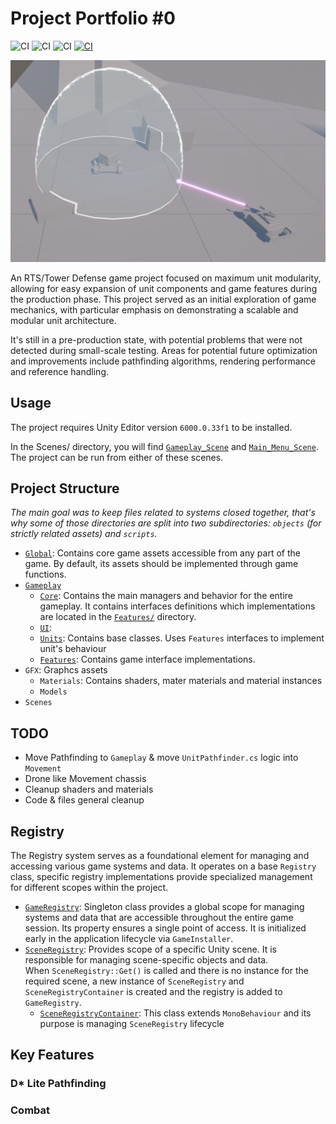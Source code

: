 # Project Portfolio #0

![CI](https://badgen.net/badge/License/MIT/blue)
![CI](https://badgen.net/badge/Unity/6000.0.33f1/blue)
![CI](https://badgen.net/badge/Status/In%20Progress/yellow)
[![CI](https://badgen.net/badge/LinkedIn/Konstanty%20Karczymarzyk/green)](https://linkedin.com/in/konstanty-karczymarzyk-a58625239)

![CI](Assets/Screenshots/Screenshot_1.png)

An RTS/Tower Defense game project focused on maximum unit modularity, allowing for easy expansion of unit components and game features during the production phase.
This project served as an initial exploration of game mechanics, with particular emphasis on demonstrating a scalable and modular unit architecture.

It's still in a pre-production state, with potential problems that were not detected during small-scale testing.
Areas for potential future optimization and improvements include pathfinding algorithms, rendering performance and reference handling.

## Usage

The project requires Unity Editor version `6000.0.33f1` to be installed.

In the Scenes/ directory, you will find [`Gameplay_Scene`](Assets/Project_Portfolio/Scenes/Gameplay_Scene.unity) and
[`Main_Menu_Scene`](Assets/Project_Portfolio/Scenes/Main_Menu_Scene.unity). The project can be run from either of these scenes.


## Project Structure

*The main goal was to keep files related to systems closed together, that's why some of those directories are split into two subdirectories: `objects` (for strictly related assets) and `scripts`.*

- [`Global`](Assets/Project_Portfolio/Global): Contains core game assets accessible from any part of the game.
  By default, its assets should be implemented through game functions.
- [`Gameplay`](Assets/Project_Portfolio/Gameplay)
  - [`Core`](Assets/Project_Portfolio/Gameplay/Core): Contains the main managers and behavior for the entire gameplay.
    It contains interfaces definitions which implementations are located in the [`Features/`](Assets/Project_Portfolio/Features) directory. 
  - [`UI`](Assets/Project_Portfolio/Gameplay/UI):
  - [`Units`](Assets/Project_Portfolio/Gameplay/Units): Contains base classes. Uses `Features` interfaces to implement unit's behaviour 
  - [`Features`](Assets/Project_Portfolio/Gameplay/Features): Contains game interface implementations.
- `GFX`: Graphcs assets
  - `Materials`: Contains shaders, mater materials and material instances
  - `Models` 
- `Scenes`


## TODO

- Move Pathfinding to `Gameplay` & move `UnitPathfinder.cs` logic into `Movement`
- Drone like Movement chassis
- Cleanup shaders and materials
- Code & files general cleanup


## Registry

The Registry system serves as a foundational element for managing and accessing various game systems and data.
It operates on a base `Registry` class, specific registry implementations provide specialized management for different scopes within the project.

- [`GameRegistry`](`Assets/Project_Portfolio/Global/Scripts/Management/GameRegistry.cs`): Singleton class provides a global scope
  for managing systems and data that are accessible throughout the entire game session. Its property ensures a single point
  of access. It is initialized early in the application lifecycle via `GameInstaller`.
- [`SceneRegistry`](`Assets/Project_Portfolio/Gameplay/Manager/SceneRegistry.cs`): Provides scope of a specific Unity scene.
  It is responsible for managing scene-specific objects and data.<br>When `SceneRegistry::Get()` is called and
  there is no instance for the required scene, a new instance of `SceneRegistry` and `SceneRegistryContainer` is created
  and the registry is added to `GameRegistry`.
  - [`SceneRegistryContainer`](`Assets/Project_Portfolio/Gameplay/Manager/SceneRegistryContainer.cs`):
    This class extends `MonoBehaviour` and its purpose is managing `SceneRegistry` lifecycle

## Key Features

### D* Lite Pathfinding

### Combat
